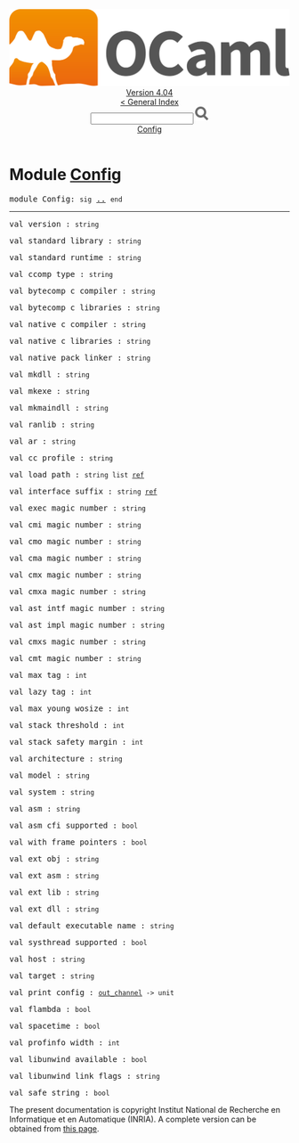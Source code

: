 <!-- ((! set title API !)) ((! set documentation !)) ((! set api !)) ((! set nobreadcrumb !)) -->
<div class="api"><header><nav class="toc brand"><a class="brand" href="https://ocaml.org/"><img src="colour-logo-gray.svg" class="svg" alt="OCaml"></a></nav><nav class="toc"><div class="toc_version"><a href="/docs" id="version-select">Version 4.04</a></div><a href="index.html">&lt; General Index</a><div class="api_search"><input type="text" name="apisearch" id="api_search" oninput="mySearch(false);" onkeypress="this.oninput();" onclick="this.oninput();" onpaste="this.oninput();">
<img src="search_icon.svg" alt="Search" class="svg" onclick="mySearch(false)"></div>
<div id="search_results"></div><div class="toc_title"><a href="#top">Config</a></div><ul></ul></nav></header>

<h1>Module <a href="type_Config.html">Config</a></h1>

<pre><span class="keyword">module</span> Config: <code class="code"><span class="keyword">sig</span></code> <a href="Config.html">..</a> <code class="code"><span class="keyword">end</span></code></pre><hr width="100%">

<pre><span id="VALversion"><span class="keyword">val</span> version</span> : <code class="type">string</code></pre>
<pre><span id="VALstandard_library"><span class="keyword">val</span> standard_library</span> : <code class="type">string</code></pre>
<pre><span id="VALstandard_runtime"><span class="keyword">val</span> standard_runtime</span> : <code class="type">string</code></pre>
<pre><span id="VALccomp_type"><span class="keyword">val</span> ccomp_type</span> : <code class="type">string</code></pre>
<pre><span id="VALbytecomp_c_compiler"><span class="keyword">val</span> bytecomp_c_compiler</span> : <code class="type">string</code></pre>
<pre><span id="VALbytecomp_c_libraries"><span class="keyword">val</span> bytecomp_c_libraries</span> : <code class="type">string</code></pre>
<pre><span id="VALnative_c_compiler"><span class="keyword">val</span> native_c_compiler</span> : <code class="type">string</code></pre>
<pre><span id="VALnative_c_libraries"><span class="keyword">val</span> native_c_libraries</span> : <code class="type">string</code></pre>
<pre><span id="VALnative_pack_linker"><span class="keyword">val</span> native_pack_linker</span> : <code class="type">string</code></pre>
<pre><span id="VALmkdll"><span class="keyword">val</span> mkdll</span> : <code class="type">string</code></pre>
<pre><span id="VALmkexe"><span class="keyword">val</span> mkexe</span> : <code class="type">string</code></pre>
<pre><span id="VALmkmaindll"><span class="keyword">val</span> mkmaindll</span> : <code class="type">string</code></pre>
<pre><span id="VALranlib"><span class="keyword">val</span> ranlib</span> : <code class="type">string</code></pre>
<pre><span id="VALar"><span class="keyword">val</span> ar</span> : <code class="type">string</code></pre>
<pre><span id="VALcc_profile"><span class="keyword">val</span> cc_profile</span> : <code class="type">string</code></pre>
<pre><span id="VALload_path"><span class="keyword">val</span> load_path</span> : <code class="type">string list <a href="Pervasives.html#TYPEref">ref</a></code></pre>
<pre><span id="VALinterface_suffix"><span class="keyword">val</span> interface_suffix</span> : <code class="type">string <a href="Pervasives.html#TYPEref">ref</a></code></pre>
<pre><span id="VALexec_magic_number"><span class="keyword">val</span> exec_magic_number</span> : <code class="type">string</code></pre>
<pre><span id="VALcmi_magic_number"><span class="keyword">val</span> cmi_magic_number</span> : <code class="type">string</code></pre>
<pre><span id="VALcmo_magic_number"><span class="keyword">val</span> cmo_magic_number</span> : <code class="type">string</code></pre>
<pre><span id="VALcma_magic_number"><span class="keyword">val</span> cma_magic_number</span> : <code class="type">string</code></pre>
<pre><span id="VALcmx_magic_number"><span class="keyword">val</span> cmx_magic_number</span> : <code class="type">string</code></pre>
<pre><span id="VALcmxa_magic_number"><span class="keyword">val</span> cmxa_magic_number</span> : <code class="type">string</code></pre>
<pre><span id="VALast_intf_magic_number"><span class="keyword">val</span> ast_intf_magic_number</span> : <code class="type">string</code></pre>
<pre><span id="VALast_impl_magic_number"><span class="keyword">val</span> ast_impl_magic_number</span> : <code class="type">string</code></pre>
<pre><span id="VALcmxs_magic_number"><span class="keyword">val</span> cmxs_magic_number</span> : <code class="type">string</code></pre>
<pre><span id="VALcmt_magic_number"><span class="keyword">val</span> cmt_magic_number</span> : <code class="type">string</code></pre>
<pre><span id="VALmax_tag"><span class="keyword">val</span> max_tag</span> : <code class="type">int</code></pre>
<pre><span id="VALlazy_tag"><span class="keyword">val</span> lazy_tag</span> : <code class="type">int</code></pre>
<pre><span id="VALmax_young_wosize"><span class="keyword">val</span> max_young_wosize</span> : <code class="type">int</code></pre>
<pre><span id="VALstack_threshold"><span class="keyword">val</span> stack_threshold</span> : <code class="type">int</code></pre>
<pre><span id="VALstack_safety_margin"><span class="keyword">val</span> stack_safety_margin</span> : <code class="type">int</code></pre>
<pre><span id="VALarchitecture"><span class="keyword">val</span> architecture</span> : <code class="type">string</code></pre>
<pre><span id="VALmodel"><span class="keyword">val</span> model</span> : <code class="type">string</code></pre>
<pre><span id="VALsystem"><span class="keyword">val</span> system</span> : <code class="type">string</code></pre>
<pre><span id="VALasm"><span class="keyword">val</span> asm</span> : <code class="type">string</code></pre>
<pre><span id="VALasm_cfi_supported"><span class="keyword">val</span> asm_cfi_supported</span> : <code class="type">bool</code></pre>
<pre><span id="VALwith_frame_pointers"><span class="keyword">val</span> with_frame_pointers</span> : <code class="type">bool</code></pre>
<pre><span id="VALext_obj"><span class="keyword">val</span> ext_obj</span> : <code class="type">string</code></pre>
<pre><span id="VALext_asm"><span class="keyword">val</span> ext_asm</span> : <code class="type">string</code></pre>
<pre><span id="VALext_lib"><span class="keyword">val</span> ext_lib</span> : <code class="type">string</code></pre>
<pre><span id="VALext_dll"><span class="keyword">val</span> ext_dll</span> : <code class="type">string</code></pre>
<pre><span id="VALdefault_executable_name"><span class="keyword">val</span> default_executable_name</span> : <code class="type">string</code></pre>
<pre><span id="VALsysthread_supported"><span class="keyword">val</span> systhread_supported</span> : <code class="type">bool</code></pre>
<pre><span id="VALhost"><span class="keyword">val</span> host</span> : <code class="type">string</code></pre>
<pre><span id="VALtarget"><span class="keyword">val</span> target</span> : <code class="type">string</code></pre>
<pre><span id="VALprint_config"><span class="keyword">val</span> print_config</span> : <code class="type"><a href="Pervasives.html#TYPEout_channel">out_channel</a> -&gt; unit</code></pre>
<pre><span id="VALflambda"><span class="keyword">val</span> flambda</span> : <code class="type">bool</code></pre>
<pre><span id="VALspacetime"><span class="keyword">val</span> spacetime</span> : <code class="type">bool</code></pre>
<pre><span id="VALprofinfo_width"><span class="keyword">val</span> profinfo_width</span> : <code class="type">int</code></pre>
<pre><span id="VALlibunwind_available"><span class="keyword">val</span> libunwind_available</span> : <code class="type">bool</code></pre>
<pre><span id="VALlibunwind_link_flags"><span class="keyword">val</span> libunwind_link_flags</span> : <code class="type">string</code></pre>
<pre><span id="VALsafe_string"><span class="keyword">val</span> safe_string</span> : <code class="type">bool</code></pre><div class="copyright">The present documentation is copyright Institut National de Recherche en Informatique et en Automatique (INRIA). A complete version can be obtained from <a href="http://caml.inria.fr/pub/docs/manual-ocaml/">this page</a>.</div></div>